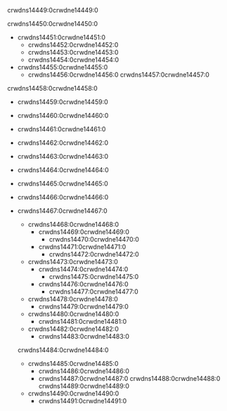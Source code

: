 crwdns14449:0crwdne14449:0

crwdns14450:0crwdne14450:0

- crwdns14451:0crwdne14451:0 
    - crwdns14452:0crwdne14452:0
    - crwdns14453:0crwdne14453:0
    - crwdns14454:0crwdne14454:0
- crwdns14455:0crwdne14455:0 
    - crwdns14456:0crwdne14456:0 crwdns14457:0crwdne14457:0

crwdns14458:0crwdne14458:0

- crwdns14459:0crwdne14459:0
- crwdns14460:0crwdne14460:0
- crwdns14461:0crwdne14461:0
- crwdns14462:0crwdne14462:0
- crwdns14463:0crwdne14463:0
- crwdns14464:0crwdne14464:0
- crwdns14465:0crwdne14465:0
- crwdns14466:0crwdne14466:0
- crwdns14467:0crwdne14467:0
    
    - crwdns14468:0crwdne14468:0 
        - crwdns14469:0crwdne14469:0 
            - crwdns14470:0crwdne14470:0
        - crwdns14471:0crwdne14471:0 
            - crwdns14472:0crwdne14472:0
    - crwdns14473:0crwdne14473:0 
        - crwdns14474:0crwdne14474:0 
            - crwdns14475:0crwdne14475:0
        - crwdns14476:0crwdne14476:0 
            - crwdns14477:0crwdne14477:0
    - crwdns14478:0crwdne14478:0 
        - crwdns14479:0crwdne14479:0
    - crwdns14480:0crwdne14480:0 
        - crwdns14481:0crwdne14481:0
    - crwdns14482:0crwdne14482:0 
        - crwdns14483:0crwdne14483:0
    
    crwdns14484:0crwdne14484:0
    
    - crwdns14485:0crwdne14485:0 
        - crwdns14486:0crwdne14486:0
        - crwdns14487:0crwdne14487:0 crwdns14488:0crwdne14488:0 crwdns14489:0crwdne14489:0
    - crwdns14490:0crwdne14490:0 
        - crwdns14491:0crwdne14491:0